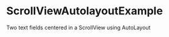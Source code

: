 ScrollViewAutolayoutExample
===========================

Two text fields centered in a ScrollView using AutoLayout
